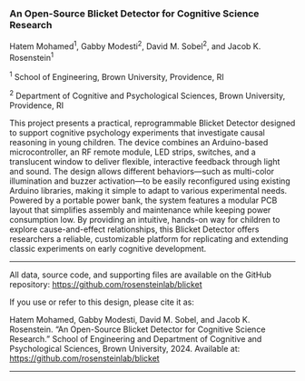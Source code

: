 
### An Open-Source Blicket Detector for Cognitive Science Research

Hatem Mohamed<sup>1</sup>, Gabby Modesti<sup>2</sup>, David M. Sobel<sup>2</sup>, and Jacob K. Rosenstein<sup>1</sup>

<sup>1</sup> School of Engineering, Brown University, Providence, RI

<sup>2</sup> Department of Cognitive and Psychological Sciences, Brown University, Providence, RI

This project presents a practical, reprogrammable Blicket Detector designed to support cognitive psychology experiments that investigate causal reasoning in young children. The device combines an Arduino-based microcontroller, an RF remote module, LED strips, switches, and a translucent window to deliver flexible, interactive feedback through light and sound. The design allows different behaviors—such as multi-color illumination and buzzer activation—to be easily reconfigured using existing Arduino libraries, making it simple to adapt to various experimental needs. Powered by a portable power bank, the system features a modular PCB layout that simplifies assembly and maintenance while keeping power consumption low. By providing an intuitive, hands-on way for children to explore cause-and-effect relationships, this Blicket Detector offers researchers a reliable, customizable platform for replicating and extending classic experiments on early cognitive development.

--------------------

All data, source code, and supporting files are available on the GitHub repository:
https://github.com/rosensteinlab/blicket 

If you use or refer to this design, please cite it as:

Hatem Mohamed, Gabby Modesti, David M. Sobel, and Jacob K. Rosenstein. “An Open-Source Blicket Detector for Cognitive Science Research.” School of Engineering and Department of Cognitive and Psychological Sciences, Brown University, 2024. Available at: https://github.com/rosensteinlab/blicket

--------------------
